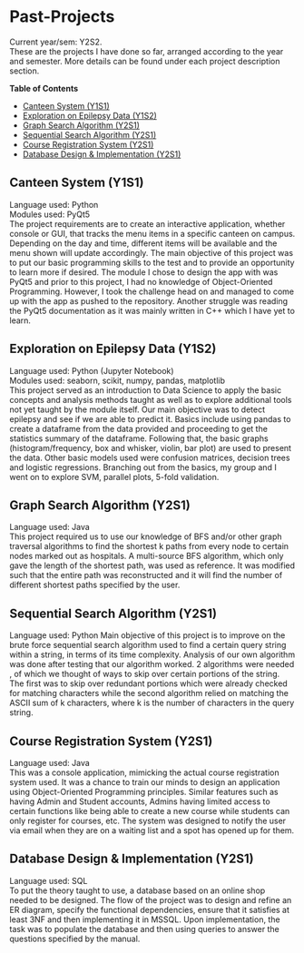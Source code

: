 # Past-Projects  
Current year/sem: Y2S2.  
These are the projects I have done so far, arranged according to the year and semester. More details can be found under each project description section.  
  
**Table of Contents**
- [Canteen System (Y1S1)](Past-Projects#canteen-system--y1s1-)
- [Exploration on Epilepsy Data (Y1S2)](#exploration-on-epilepsy-data--y1s2-)
- [Graph Search Algorithm (Y2S1)](#graph-search-algorithm--y2s1-)
- [Sequential Search Algorithm (Y2S1)](#sequential-search-algorithm--y2s1-)
- [Course Registration System (Y2S1)](#course-registration-system--y2s1-)
- [Database Design & Implementation (Y2S1)](#database-design---implementation--y2s1-)


## Canteen System (Y1S1)
Language used: Python  
Modules used: PyQt5  
The project requirements are to create an interactive application, whether console 
or GUI, that tracks the menu items in a specific canteen on campus. 
Depending on the day and time, different items will be available and the menu shown 
will update accordingly. The main objective of this project was to put our basic 
programming skills to the test and to provide an opportunity to learn more if desired. 
The module I chose to design the app with was PyQt5 and prior to this project, 
I had no knowledge of Object-Oriented Programming. However, I took the challenge 
head on and managed to come up with the app as pushed to the repository. Another 
struggle was reading the PyQt5 documentation as it was mainly written in C++ 
which I have yet to learn.  
  
## Exploration on Epilepsy Data (Y1S2)
Language used: Python (Jupyter Notebook)  
Modules used: seaborn, scikit, numpy, pandas, matplotlib  
This project served as an introduction to Data Science to apply the basic concepts 
and analysis methods taught as well as to explore additional tools not yet taught 
by the module itself. Our main objective was to detect epilepsy and see if we are 
able to predict it. Basics include using pandas to create a dataframe from the 
data provided and proceeding to get the statistics summary of the dataframe. Following 
that, the basic graphs (histogram/frequency, box and whisker, violin, bar plot) are used 
to present the data. Other basic models used were confusion matrices, decision trees and 
logistic regressions. Branching out from the basics, my group and I went on to explore 
SVM, parallel plots, 5-fold validation.  
  
## Graph Search Algorithm (Y2S1)  
Language used: Java  
This project required us to use our knowledge of BFS and/or other graph traversal algorithms 
to find the shortest k paths from every node to certain nodes marked out as hospitals. 
A multi-source BFS algorithm, which only gave the length of the shortest path, was used as 
reference. It was modified such that the entire path was reconstructed and it will find the 
number of different shortest paths specified by the user.  
  
## Sequential Search Algorithm (Y2S1)  
Language used: Python
Main objective of this project is to improve on the brute force sequential search algorithm 
used to find a certain query string within a string, in terms of its time complexity. Analysis 
of our own algorithm was done after testing that our algorithm worked. 2 algorithms were needed 
, of which we thought of ways to skip over certain portions of the string. The first was to 
skip over redundant portions which were already checked for matching characters while the 
second algorithm relied on matching the ASCII sum of k characters, where k is the number of 
characters in the query string.  
  
## Course Registration System (Y2S1)  
Language used: Java  
This was a console application, mimicking the actual course registration system used. It was 
a chance to train our minds to design an application using Object-Oriented Programming principles. 
Similar features such as having Admin and Student accounts, Admins having limited access to certain 
functions like being able to create a new course while students can only register for courses, etc. 
The system was designed to notify the user via email when they are on a waiting list and a spot has 
opened up for them.  
  
## Database Design & Implementation (Y2S1)  
Language used: SQL  
To put the theory taught to use, a database based on an online shop needed to be designed. The flow 
of the project was to design and refine an ER diagram, specify the functional dependencies, ensure 
that it satisfies at least 3NF and then implementing it in MSSQL. Upon implementation, the task was 
to populate the database and then using queries to answer the questions specified by the manual.  
    